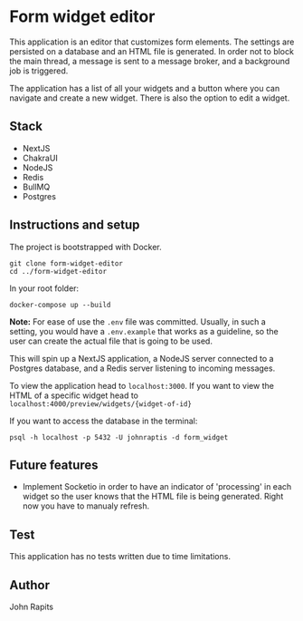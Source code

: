 # Form widget editor

This application is an editor that customizes form elements. The settings are persisted on a database and an HTML file is generated. In order not to block the main thread, a message is sent to a message broker, and a background job is triggered. 

The application has a list of all your widgets and a button where you can navigate and create a new widget. There is also the option to edit a widget. 

## Stack
- NextJS
- ChakraUI
- NodeJS
- Redis
- BullMQ
- Postgres


## Instructions and setup

The project is bootstrapped with Docker.

```
git clone form-widget-editor
cd ../form-widget-editor
```

In your root folder:
```
docker-compose up --build
```

**Note:** For ease of use the `.env` file was committed. Usually, in such a setting, you would have a `.env.example` that works as a guideline, so the user can create the actual file that is going to be used.

This will spin up a NextJS application, a NodeJS server connected to a Postgres database, and a Redis server listening to incoming messages. 

To view the application head to `localhost:3000`. 
If you want to view the HTML of a specific widget head to `localhost:4000/preview/widgets/{widget-of-id}`

If you want to access the database in the terminal:
```
psql -h localhost -p 5432 -U johnraptis -d form_widget
```

## Future features
- Implement Socketio in order to have an indicator of 'processing' in each widget so the user knows that the HTML file is being generated. Right now you have to manualy refresh.


## Test
This application has no tests written due to time limitations.

## Author
John Rapits
